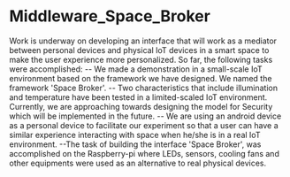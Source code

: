 # Middleware_Space_Broker

Work is underway on developing an interface that will work as a mediator between personal devices and physical IoT devices in a smart space to make the user experience more personalized. So far, the following tasks were accomplished:
-- We made a demonstration in a small-scale IoT environment based on the framework we have designed. We named the framework 'Space Broker'.
-- Two characteristics that include illumination and temperature have been tested in a limited-scaled IoT environment. 
Currently, we are approaching towards designing the model for Security which will be implemented in the future.
-- We are using an android device as a personal device to facilitate our experiment so that a user can have a similar experience interacting with space when he/she is in a real IoT
environment. 
--The task of building the interface 'Space Broker', was accomplished on the Raspberry-pi where LEDs, sensors, cooling fans and other equipments were used as an alternative to 
real physical devices.

